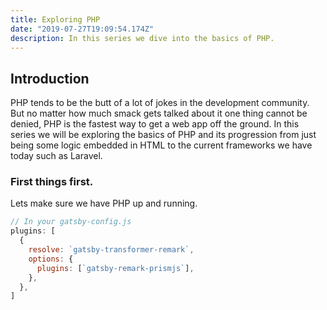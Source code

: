 ```yaml
---
title: Exploring PHP
date: "2019-07-27T19:09:54.174Z"
description: In this series we dive into the basics of PHP.
---
```


## Introduction

PHP tends to be the butt of a lot of jokes in the development community. But no matter how much smack gets talked about it
one thing cannot be denied, PHP is the fastest way to get a web app off the ground. In this series we will be exploring the
basics of PHP and its progression from just being some logic embedded in HTML to the current frameworks we have today such
as Laravel.

### First things first.

Lets make sure we have PHP up and running.

```javascript
// In your gatsby-config.js
plugins: [
  {
    resolve: `gatsby-transformer-remark`,
    options: {
      plugins: [`gatsby-remark-prismjs`],
    },
  },
]
```

<!-- Running PHP with docker -->

<!-- Getting a simple hello world -->
